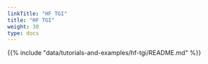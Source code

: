 ```yaml
---
linkTitle: "HF TGI"
title: "HF TGI"
weight: 30
type: docs
---
```

{{% include "data/tutorials-and-examples/hf-tgi/README.md" %}}
